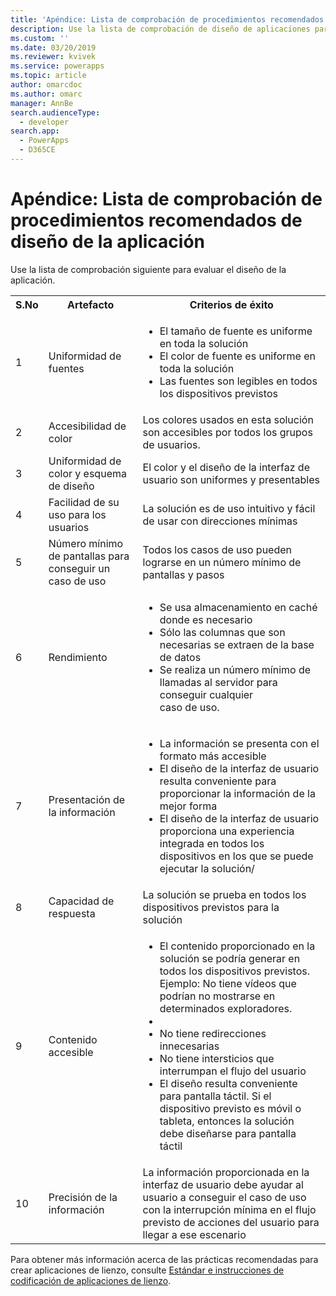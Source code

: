 ```yaml
---
title: 'Apéndice: Lista de comprobación de procedimientos recomendados de diseño de aplicaciones (PowerApps) | Microsoft Docs'
description: Use la lista de comprobación de diseño de aplicaciones para evaluar el diseño de su aplicación en PowerApps.
ms.custom: ''
ms.date: 03/20/2019
ms.reviewer: kvivek
ms.service: powerapps
ms.topic: article
author: omarcdoc
ms.author: omarc
manager: AnnBe
search.audienceType:
  - developer
search.app:
  - PowerApps
  - D365CE
---
```

# <a name="appendix-app-design-best-practices-checklist"></a>Apéndice: Lista de comprobación de procedimientos recomendados de diseño de la aplicación

Use la lista de comprobación siguiente para evaluar el diseño de la aplicación. 

<table>
<tbody>
<tr>
<th>S.No</th>
<th>Artefacto</th>
<th>Criterios de éxito</th>
</tr>
<tr>
<td>1</td>
<td>Uniformidad de fuentes</td>
<td><ul>
<li>El tamaño de fuente es uniforme en toda la solución</li>
<li>El color de fuente es uniforme en toda la solución</li>
<li>Las fuentes son legibles en todos los dispositivos previstos</li>
</ul>
</td>
</tr>
<tr>
<td>2</td>
<td>Accesibilidad de color</td>
<td>Los colores usados en esta solución son accesibles por todos los grupos de usuarios.</td>
</tr>
<tr>
<td>3</td>
<td> Uniformidad de color y esquema de diseño </td>
<td>El color y el diseño de la interfaz de usuario son uniformes y presentables</td>
</tr>
<tr>
<td>4</td>
<td>Facilidad de su uso para los usuarios</td>
<td>La solución es de uso intuitivo y fácil de usar con direcciones mínimas</td>
</tr>
<tr>
<td>5</td>
<td>Número mínimo de pantallas para conseguir un caso de uso</td>
<td>Todos los casos de uso pueden lograrse en un número mínimo de pantallas y pasos</td>
</tr>
<tr>
<td>6</td>
<td>Rendimiento</td>
<td>
<ul>
<li>Se usa almacenamiento en caché donde es necesario</li>
<li>Sólo las columnas que son necesarias se extraen de la base de datos</li>
<li>Se realiza un número mínimo de llamadas al servidor para conseguir cualquier</li>
caso de uso.
</ul>
</td>
</tr>
<tr>
<td>7</td>
<td>Presentación de la información</td>
<td>
<ul>
<li>La información se presenta con el formato más accesible</li>
<li>El diseño de la interfaz de usuario resulta conveniente para proporcionar la información de la mejor forma</li>
<li>El diseño de la interfaz de usuario proporciona una experiencia integrada en todos los dispositivos en los que se puede ejecutar la solución/</li>
</ul>
</td>
</tr>
<tr>
<td>8</td>
<td>Capacidad de respuesta</td>
<td>La solución se prueba en todos los dispositivos previstos para la solución</td>
</tr>
<tr>
<td>9</td>
<td>Contenido accesible</td>
<td>
<ul>
<li>El contenido proporcionado en la solución se podría generar en todos los dispositivos previstos.<br/>Ejemplo: No tiene vídeos que podrían no mostrarse en determinados exploradores.<li>
<li>No tiene redirecciones innecesarias</li>
<li>No tiene intersticios que interrumpan el flujo del usuario</li>
<li>El diseño resulta conveniente para pantalla táctil. Si el dispositivo previsto es móvil o tableta, entonces la solución debe diseñarse para pantalla táctil</li>
</ul>
</td>
</tr>
<tr>
<td>10</td>
<td>Precisión de la información</td>
<td>La información proporcionada en la interfaz de usuario debe ayudar al usuario a conseguir el caso de uso con la interrupción mínima en el flujo previsto de acciones del usuario para llegar a ese escenario</td>
</tr>
</tbody>
</table>


Para obtener más información acerca de las prácticas recomendadas para crear aplicaciones de lienzo, consulte [Estándar e instrucciones de codificación de aplicaciones de lienzo](https://aka.ms/powerappscanvasguidelines).

  




  

